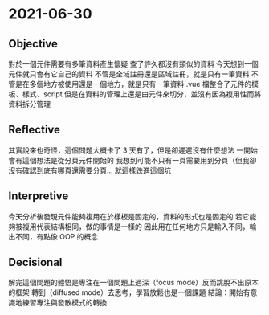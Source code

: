 # 2021-06-30

## Objective
對於一個元件需要有多筆資料產生懷疑
查了許久都沒有類似的資料
今天想到一個元件就只會有它自己的資料
不管是全域註冊還是區域註冊，就是只有一筆資料
不管是在多個地方被使用還是一個地方，就是只有一筆資料
.vue 檔整合了元件的模板、樣式、script
但是在資料的管理上還是由元件來切分，並沒有因為複用性而將資料拆分管理

## Reflective
其實說來也奇怪，這個問題大概卡了 3 天有了，但是卻遲遲沒有什麼想法
一開始會有這個想法是從分頁元件開始的
我想到可能不只有一頁需要用到分頁（但我卻沒有確認到底有哪頁還需要分頁...
就這樣跌進這個坑

## Interpretive
今天分析後發現元件能夠複用在於樣板是固定的，資料的形式也是固定的
若它能夠被複用代表結構相同，做的事情是一樣的
因此用在任何地方只是輸入不同，輸出不同，有點像 OOP 的概念

## Decisional
解完這個問題的體悟是專注在一個問題上過深（focus mode）反而跳脫不出原本的框架
轉到（diffused mode）去思考，學習放鬆也是一個課題
結論：開始有意識地練習專注與發散模式的轉換

